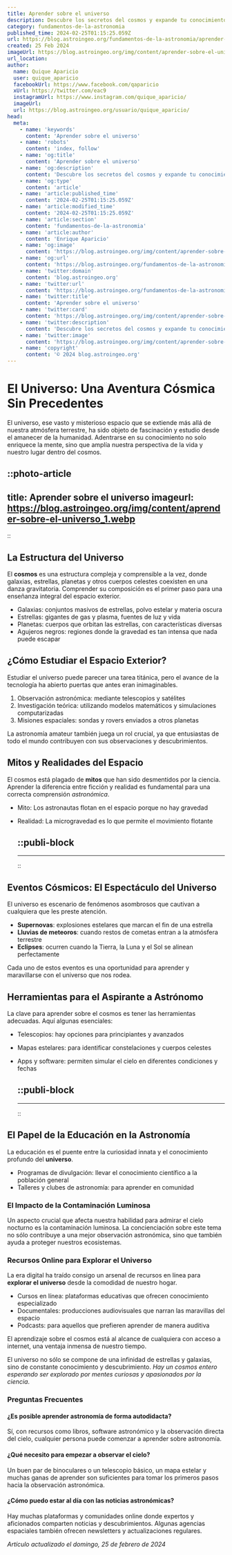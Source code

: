 ```yaml
---
title: Aprender sobre el universo
description: Descubre los secretos del cosmos y expande tu conocimiento sobre el universo con guías fáciles y precisas. ¡Emprende tu viaje estelar!
category: fundamentos-de-la-astronomia
published_time: 2024-02-25T01:15:25.059Z
url: https://blog.astroingeo.org/fundamentos-de-la-astronomia/aprender-sobre-el-universo
created: 25 Feb 2024
imageUrl: https://blog.astroingeo.org/img/content/aprender-sobre-el-universo_1.webp
url_location:
author:
  name: Quique Aparicio
  user: quique_aparicio
  facebookUrl: https://www.facebook.com/qaparicio
  xUrl: https://twitter.com/eac9
  instagramUrl: https://www.instagram.com/quique_aparicio/
  imageUrl: 
  url: https://blog.astroingeo.org/usuario/quique_aparicio/
head:
  meta:
    - name: 'keywords'
      content: 'Aprender sobre el universo'
    - name: 'robots'
      content: 'index, follow'
    - name: 'og:title'
      content: 'Aprender sobre el universo'
    - name: 'og:description'
      content: 'Descubre los secretos del cosmos y expande tu conocimiento sobre el universo con guías fáciles y precisas. ¡Emprende tu viaje estelar!'
    - name: 'og:type'
      content: 'article'
    - name: 'article:published_time'
      content: '2024-02-25T01:15:25.059Z'
    - name: 'article:modified_time'
      content: '2024-02-25T01:15:25.059Z'
    - name: 'article:section'
      content: 'fundamentos-de-la-astronomia'
    - name: 'article:author'
      content: 'Enrique Aparicio'
    - name: 'og:image'
      content: 'https://blog.astroingeo.org/img/content/aprender-sobre-el-universo_1.webp'
    - name: 'og:url'
      content: 'https://blog.astroingeo.org/fundamentos-de-la-astronomia/aprender-sobre-el-universo'
    - name: 'twitter:domain'
      content: 'blog.astroingeo.org'
    - name: 'twitter:url'
      content: 'https://blog.astroingeo.org/fundamentos-de-la-astronomia/aprender-sobre-el-universo'
    - name: 'twitter:title'
      content: 'Aprender sobre el universo'
    - name: 'twitter:card'
      content: 'https://blog.astroingeo.org/img/content/aprender-sobre-el-universo_1.webp'
    - name: 'twitter:description'
      content: 'Descubre los secretos del cosmos y expande tu conocimiento sobre el universo con guías fáciles y precisas. ¡Emprende tu viaje estelar!'
    - name: 'twitter:image'
      content: 'https://blog.astroingeo.org/img/content/aprender-sobre-el-universo_1.webp'
    - name: 'copyright'
      content: '© 2024 blog.astroingeo.org'
---
```

# El Universo: Una Aventura Cósmica Sin Precedentes

El universo, ese vasto y misterioso espacio que se extiende más allá de nuestra atmósfera terrestre, ha sido objeto de fascinación y estudio desde el amanecer de la humanidad. Adentrarse en su conocimiento no solo enriquece la mente, sino que amplía nuestra perspectiva de la vida y nuestro lugar dentro del cosmos.


::photo-article
---
title: Aprender sobre el universo
imageurl: https://blog.astroingeo.org/img/content/aprender-sobre-el-universo_1.webp
---
::


## La Estructura del Universo

El **cosmos** es una estructura compleja y comprensible a la vez, donde galaxias, estrellas, planetas y otros cuerpos celestes coexisten en una danza gravitatoria. Comprender su composición es el primer paso para una enseñanza integral del espacio exterior.

- Galaxias: conjuntos masivos de estrellas, polvo estelar y materia oscura
- Estrellas: gigantes de gas y plasma, fuentes de luz y vida
- Planetas: cuerpos que orbitan las estrellas, con características diversas
- Agujeros negros: regiones donde la gravedad es tan intensa que nada puede escapar

## ¿Cómo Estudiar el Espacio Exterior?

Estudiar el universo puede parecer una tarea titánica, pero el avance de la tecnología ha abierto puertas que antes eran inimaginables.

1. Observación astronómica: mediante telescopios y satélites
2. Investigación teórica: utilizando modelos matemáticos y simulaciones computarizadas
3. Misiones espaciales: sondas y rovers enviados a otros planetas

La astronomía amateur también juega un rol crucial, ya que entusiastas de todo el mundo contribuyen con sus observaciones y descubrimientos.

## Mitos y Realidades del Espacio

El cosmos está plagado de **mitos** que han sido desmentidos por la ciencia. Aprender la diferencia entre ficción y realidad es fundamental para una correcta comprensión *astronómica*.

- Mito: Los astronautas flotan en el espacio porque no hay gravedad
- Realidad: La microgravedad es lo que permite el movimiento flotante


  ::publi-block
  ---
  ---
  ::
  
  
## Eventos Cósmicos: El Espectáculo del Universo

El universo es escenario de fenómenos asombrosos que cautivan a cualquiera que les preste atención.

- **Supernovas**: explosiones estelares que marcan el fin de una estrella
- **Lluvias de meteoros**: cuando restos de cometas entran a la atmósfera terrestre
- **Eclipses**: ocurren cuando la Tierra, la Luna y el Sol se alinean perfectamente

Cada uno de estos eventos es una oportunidad para aprender y maravillarse con el universo que nos rodea.

## Herramientas para el Aspirante a Astrónomo

La clave para aprender sobre el cosmos es tener las herramientas adecuadas. Aquí algunas esenciales:

- Telescopios: hay opciones para principiantes y avanzados
- Mapas estelares: para identificar constelaciones y cuerpos celestes
- Apps y software: permiten simular el cielo en diferentes condiciones y fechas


  ::publi-block
  ---
  ---
  ::
  
  
## El Papel de la Educación en la Astronomía

La educación es el puente entre la curiosidad innata y el conocimiento profundo del **universo**.

- Programas de divulgación: llevar el conocimiento científico a la población general
- Talleres y clubes de astronomía: para aprender en comunidad

### **El Impacto de la Contaminación Luminosa**

Un aspecto crucial que afecta nuestra habilidad para admirar el cielo nocturno es la contaminación luminosa. La concienciación sobre este tema no sólo contribuye a una mejor observación astronómica, sino que también ayuda a proteger nuestros ecosistemas.

### Recursos Online para Explorar el Universo

La era digital ha traído consigo un arsenal de recursos en línea para **explorar el universo** desde la comodidad de nuestro hogar.

- Cursos en línea: plataformas educativas que ofrecen conocimiento especializado
- Documentales: producciones audiovisuales que narran las maravillas del espacio
- Podcasts: para aquellos que prefieren aprender de manera auditiva

El aprendizaje sobre el cosmos está al alcance de cualquiera con acceso a internet, una ventaja inmensa de nuestro tiempo.

El universo no sólo se compone de una infinidad de estrellas y galaxias, sino de constante conocimiento y descubrimiento. *Hay un cosmos entero esperando ser explorado por mentes curiosas y apasionados por la ciencia*. 

### Preguntas Frecuentes
#### ¿Es posible aprender astronomía de forma autodidacta?
Sí, con recursos como libros, software astronómico y la observación directa del cielo, cualquier persona puede comenzar a aprender sobre astronomía.

#### ¿Qué necesito para empezar a observar el cielo?
Un buen par de binoculares o un telescopio básico, un mapa estelar y muchas ganas de aprender son suficientes para tomar los primeros pasos hacia la observación astronómica.

#### ¿Cómo puedo estar al día con las noticias astronómicas?
Hay muchas plataformas y comunidades online donde expertos y aficionados comparten noticias y descubrimientos. Algunas agencias espaciales también ofrecen newsletters y actualizaciones regulares.

_Artículo actualizado el domingo, 25 de febrero de 2024_